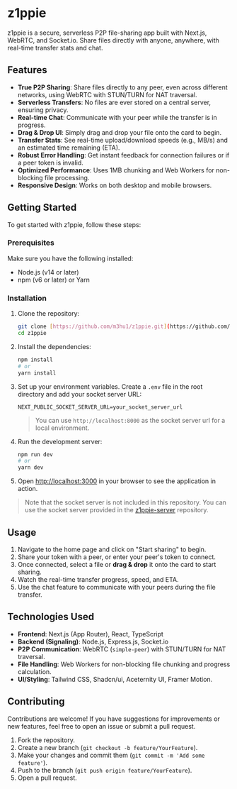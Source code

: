 <!-- # z1ppie

z1ppie is a P2P file sharing application built with Next.js, allowing users to share files quickly and efficiently. The application leverages WebRTC for real-time communication and socket.io for signaling, providing a seamless user experience.

## Features

- **P2P File Sharing**: Share files directly between users without the need for a central server.
- **Real-time Chat**: Communicate with peers while sharing files.
- **Responsive Design**: Works on various devices and screen sizes.
- **Easy to Use**: Intuitive interface for quick file sharing.

## Getting Started

To get started with z1ppie, follow these steps:

### Prerequisites

Make sure you have the following installed:

- Node.js (v14 or later)
- npm (v6 or later) or Yarn

### Installation

1. Clone the repository:

   ```bash
   git clone https://github.com/m3hu1/z1ppie.git
   cd z1ppie
   ```

2. Install the dependencies:

   ```bash
   npm install
   # or
   yarn install
   ```

3. Set up your environment variables. Create a `.env` file in the root directory and add your socket server URL:

   ```
   NEXT_PUBLIC_SOCKET_SERVER_URL=your_socket_server_url
   ```
   > You can use http://localhost:8000 as the socket server url for a local environment.

4. Run the development server:

   ```bash
   npm run dev
   # or
   yarn dev
   ```

5. Open [http://localhost:3000](http://localhost:3000) in your browser to see the application in action.

> Note that the socket server is not included in this repository. You can use the socket server provided in the [z1ppie-server](https://github.com/m3hu1/z1ppie-server) repository.

## Usage
  > Note that both the peers should be on the same network to communicate.
- Navigate to the home page and click on "Start sharing" to begin.
- Enter the peer's token to connect and start sharing files.
- Use the chat feature to communicate with your peers during the file transfer.

## Technologies Used

- **Next.js**: A React framework for building server-rendered applications.
- **WebRTC**: For real-time peer-to-peer communication.
- **Socket.io**: For signaling and real-time event handling.
- **React**: A JavaScript library for building user interfaces.
- **Tailwind CSS**: For styling the application.
- **Aceternity & Shadcn**: For beautiful components.

## Contributing

Contributions are welcome! If you have suggestions for improvements or new features, feel free to open an issue or submit a pull request.

1. Fork the repository.
2. Create a new branch (`git checkout -b feature/YourFeature`).
3. Make your changes and commit them (`git commit -m 'Add some feature'`).
4. Push to the branch (`git push origin feature/YourFeature`).
5. Open a pull request. -->


# z1ppie

z1ppie is a secure, serverless P2P file-sharing app built with Next.js, WebRTC, and Socket.io. Share files directly with anyone, anywhere, with real-time transfer stats and chat.

## Features

-   **True P2P Sharing**: Share files directly to any peer, even across different networks, using WebRTC with STUN/TURN for NAT traversal.
-   **Serverless Transfers**: No files are ever stored on a central server, ensuring privacy.
-   **Real-time Chat**: Communicate with your peer while the transfer is in progress.
-   **Drag & Drop UI**: Simply drag and drop your file onto the card to begin.
-   **Transfer Stats**: See real-time upload/download speeds (e.g., MB/s) and an estimated time remaining (ETA).
-   **Robust Error Handling**: Get instant feedback for connection failures or if a peer token is invalid.
-   **Optimized Performance**: Uses 1MB chunking and Web Workers for non-blocking file processing.
-   **Responsive Design**: Works on both desktop and mobile browsers.

## Getting Started

To get started with z1ppie, follow these steps:

### Prerequisites

Make sure you have the following installed:

-   Node.js (v14 or later)
-   npm (v6 or later) or Yarn

### Installation

1.  Clone the repository:

    ```bash
    git clone [https://github.com/m3hu1/z1ppie.git](https://github.com/m3hu1/z1ppie.git)
    cd z1ppie
    ```

2.  Install the dependencies:

    ```bash
    npm install
    # or
    yarn install
    ```

3.  Set up your environment variables. Create a `.env` file in the root directory and add your socket server URL:

    ```
    NEXT_PUBLIC_SOCKET_SERVER_URL=your_socket_server_url
    ```
    > You can use `http://localhost:8000` as the socket server url for a local environment.

4.  Run the development server:

    ```bash
    npm run dev
    # or
    yarn dev
    ```

5.  Open [http://localhost:3000](http://localhost:3000) in your browser to see the application in action.

> Note that the socket server is not included in this repository. You can use the socket server provided in the [z1ppie-server](https://github.com/m3hu1/z1ppie-server) repository.

## Usage

1.  Navigate to the home page and click on "Start sharing" to begin.
2.  Share your token with a peer, or enter your peer's token to connect.
3.  Once connected, select a file or **drag & drop** it onto the card to start sharing.
4.  Watch the real-time transfer progress, speed, and ETA.
5.  Use the chat feature to communicate with your peers during the file transfer.

## Technologies Used

-   **Frontend**: Next.js (App Router), React, TypeScript
-   **Backend (Signaling)**: Node.js, Express.js, Socket.io
-   **P2P Communication**: WebRTC (`simple-peer`) with STUN/TURN for NAT traversal.
-   **File Handling**: Web Workers for non-blocking file chunking and progress calculation.
-   **UI/Styling**: Tailwind CSS, Shadcn/ui, Aceternity UI, Framer Motion.

## Contributing

Contributions are welcome! If you have suggestions for improvements or new features, feel free to open an issue or submit a pull request.

1.  Fork the repository.
2.  Create a new branch (`git checkout -b feature/YourFeature`).
3.  Make your changes and commit them (`git commit -m 'Add some feature'`).
4.  Push to the branch (`git push origin feature/YourFeature`).
5.  Open a pull request.